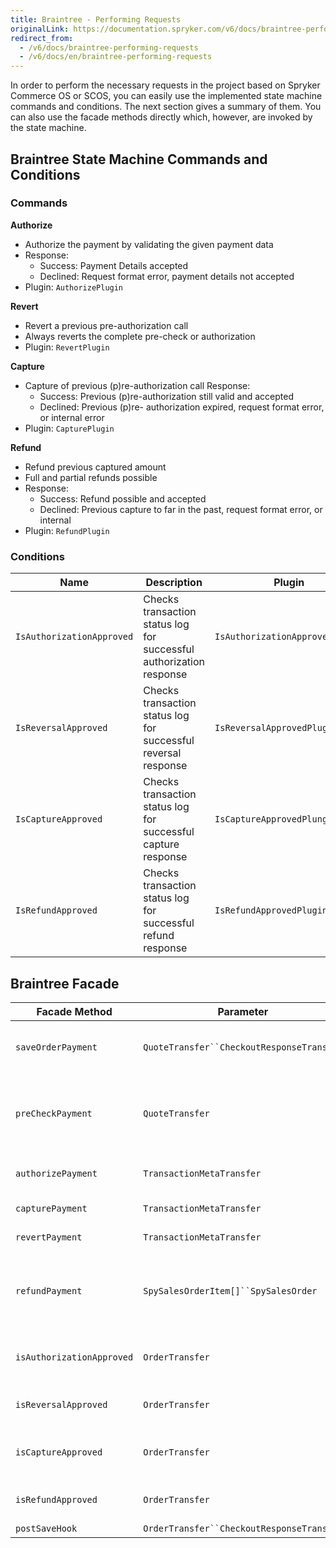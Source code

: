 ```yaml
---
title: Braintree - Performing Requests
originalLink: https://documentation.spryker.com/v6/docs/braintree-performing-requests
redirect_from:
  - /v6/docs/braintree-performing-requests
  - /v6/docs/en/braintree-performing-requests
---
```


In order to perform the necessary requests in the project based on Spryker Commerce OS or SCOS, you can easily use the implemented state machine commands and conditions. The next section gives a summary of them. You can also use the facade methods directly which, however, are invoked by the state machine.

## Braintree State Machine Commands and Conditions

### Commands

<b>Authorize</b>

* Authorize the payment by validating the given payment data
* Response:
  - Success: Payment Details accepted
  - Declined: Request format error, payment details not accepted
* Plugin: `AuthorizePlugin`

<b>Revert</b>

* Revert a previous pre-authorization call
* Always reverts the complete pre-check or authorization
* Plugin: `RevertPlugin`

<b>Capture</b>

* Capture of previous (p)re-authorization call Response:
  - Success: Previous (p)re-authorization still valid and accepted
  - Declined: Previous (p)re- authorization expired, request format error, or internal error
* Plugin: `CapturePlugin`

<b>Refund</b>

* Refund previous captured amount
* Full and partial refunds possible
* Response:
  - Success: Refund possible and accepted
  - Declined: Previous capture to far in the past, request format error, or internal
* Plugin: `RefundPlugin`

### Conditions

|Name  |Description  |Plugin  |
| --- | --- | --- |
|  `IsAuthorizationApproved` | Checks transaction status log for successful authorization response |  `IsAuthorizationApprovedPlugin` |
|  `IsReversalApproved` | Checks transaction status log for successful reversal response |  `IsReversalApprovedPlugin` |
|  `IsCaptureApproved` | Checks transaction status log for successful capture response |  `IsCaptureApprovedPlungin` |
|  `IsRefundApproved` | Checks transaction status log for successful refund response |  `IsRefundApprovedPlugin` |

## Braintree Facade

|Facade Method  | Parameter | Return | Description |
| --- | --- | --- | --- |
|  `saveOrderPayment` | `QuoteTransfer``CheckoutResponseTransfer` | void | Saves order payment method data according to quote and checkout response transfer data. |
|  `preCheckPayment` |  `QuoteTransfer` |  `BraintreeTransactionResponseTransfer` | Sends pre-authorize payment request to Braintree gateway to retrieve transaction data. Checks that form data matches transaction response data. |
|  `authorizePayment` |  `TransactionMetaTransfer` |  `BraintreeTransactionResponseTransfer` | Processes payment confirmation request to Braintree gateway. |
|  `capturePayment` |  `TransactionMetaTransfer` |  `BraintreeTransactionResponseTransfer` | Processes capture payment request to Braintree gateway. |
|  `revertPayment` |  `TransactionMetaTransfer` |  `BraintreeTransactionResponseTransfer` | Processes cancel payment request to Braintree gateway. |
|  `refundPayment` | `SpySalesOrderItem[]``SpySalesOrder` |  `BraintreeTransactionResponseTransfer` | Calculate `RefundTransfer` for given `$salesOrderItems` and `$salesOrderEntity`.Processes refund request to Braintree gateway by calculated `RefundTransfer`. |
|  `isAuthorizationApproved` |  `OrderTransfer` | bool | Checks if pre-authorization API request got success response from Braintree gateway. |
|  `isReversalApproved` |  `OrderTransfer` | bool | Checks if cancel API request got success response from Braintree gateway. |
|  `isCaptureApproved` |  `OrderTransfer` | bool | Checks if capture API request got success response from Braintree gateway. |
|  `isRefundApproved` |  `OrderTransfer` | bool | Checks if refund API request got success response from Braintree gateway. |
|  `postSaveHook` | `OrderTransfer``CheckoutResponseTransfer` |  `CheckoutResponseTransfer` | Execute post-save hook. |
